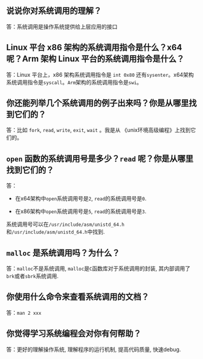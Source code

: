 
## 说说你对系统调用的理解？

答：系统调用是操作系统提供给上层应用的接口

## Linux 平台 x86 架构的系统调用指令是什么？x64 呢？Arm 架构 Linux 平台的系统调用指令是什么？

答：Linux 平台上，x86 架构系统调用指令是 `int 0x80` 还有`sysenter`。x64架构系统调用指令是`syscall`。`Arm`架构的系统调用指令是`swi`。

## 你还能列举几个系统调用的例子出来吗？你是从哪里找到它们的？

答：比如 `fork`, `read`, `write`, `exit`, `wait` 。我是从 《unix环境高级编程》上找到它们的。

## `open` 函数的系统调用号是多少？`read` 呢？你是从哪里找到它们的？

答：
- 在x64架构中`open`系统调用号是`2`, `read`的系统调用号是`0`.

- 在x86架构中`open`系统调用号是`5`, `read`的系统调用号是`3`.

系统调用号可以在`/usr/include/asm/unistd_64.h`和`/usr/include/asm/unistd_64.h`中找到. 


## `malloc` 是系统调用吗？为什么？

答：`malloc`不是系统调用, `malloc`是`C`函数库对于系统调用的封装, 其内部调用了`brk`或者`sbrk`系统调用.

## 你使用什么命令来查看系统调用的文档？

答：`man 2 xxx`

## 你觉得学习系统编程会对你有何帮助？

答：更好的理解操作系统, 理解程序的运行机制, 提高代码质量, 快速debug.